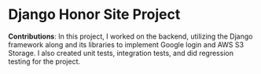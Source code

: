 # Django Honor Site Project

__Contributions__:
In this project, I worked on the backend, utilizing the Django framework along and its libraries to implement Google login and AWS S3 Storage. 
I also created unit tests, integration tests, and did regression testing for the project.
